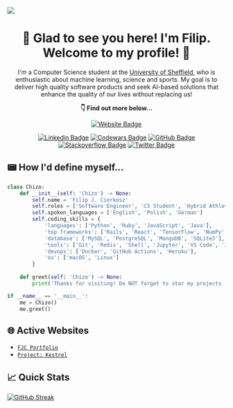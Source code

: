 ![](https://visitcount.itsvg.in/api?id=chizo4&label=Profile%20Views&color=12&icon=1&pretty=true)

<h1 align="center">
  🫡 Glad to see you here! I'm Filip. Welcome to my profile! 🤝
</h1>

<p align="center">
  I'm a Computer Science student at the <a href="https://www.sheffield.ac.uk/">University of Sheffield</a>, who is enthusiastic about machine learning, science and sports. My goal is to deliver high quality software products and seek AI-based solutions that enhance the quality of our lives without replacing us!
</p>

<p align="center">
   <b>👇 Find out more below...</b>
</p>

<div align="center">
  
  [![Website Badge](https://img.shields.io/badge/Visit_My_Website-3108d4?style=for-the-badge&logo=starship&logoColor=white)](https://filipcierkosz.com)
  
</div>

<div align="center">

  [![Linkedin Badge](https://img.shields.io/badge/Linkedin-0077B5?style=for-the-badge&logo=linkedin&logoColor=white)](https://www.linkedin.com/in/filip-cierkosz/)
  [![Codewars Badge](https://img.shields.io/badge/Codewars-FF0000?style=for-the-badge&logo=codewars&logoColor=white)](https://www.codewars.com/users/chizo4)
  [![GitHub Badge](https://img.shields.io/badge/GitHub-12100E?style=for-the-badge&logo=github&logoColor=white)](https://github.com/chizo4)
  [![Stackoverflow Badge](https://img.shields.io/badge/stackoverflow-FF4500?style=for-the-badge&logo=stackoverflow&logoColor=white)](https://stackoverflow.com/users/16192228/chizo4)
  [![Twitter Badge](https://img.shields.io/badge/Twitter-00ACEE?style=for-the-badge&logo=twitter&logoColor=white)](https://twitter.com/cierkoszfilip)

</div>

## 📟 How I'd define myself...

```python
class Chizo:
    def __init__(self: 'Chizo') -> None:
        self.name = 'Filip J. Cierkosz'
        self.roles = ['Software Engineer', 'CS Student', 'Hybrid Athlete']
        self.spoken_languages = ['English', 'Polish', 'German']
        self.coding_skills = {
            'languages': ['Python', 'Ruby', 'JavaScript', 'Java'],
            'top frameworks': ['Rails', 'React', 'TensorFlow', 'NumPy', 'OpenCV'],
            'database': ['MySQL', 'PostgreSQL', 'MongoDB', 'SQLite3'],
            'tools': ['Git', 'Redis', 'Shell', 'Jupyter', 'VS Code', 'Jira'],
            'devops': ['Docker', 'GitHub Actions', 'Heroku'],
            'os': ['macOS', 'Linux']
        }
        
    def greet(self: 'Chizo') -> None:
        print('Thanks for visiting! Do NOT forget to star my projects ;)')

if __name__ == '__main__':
    me = Chizo()
    me.greet()
```

## 🌐 Active Websites
- [```FJC Portfolio```](https://filipcierkosz.com/)
- [```Project: Kestrel```](https://project-kestrel.co.uk/)

## 📈 Quick Stats

[![GitHub Streak](https://streak-stats.demolab.com?user=chizo4&theme=tokyonight-duo&date_format=j%20M%5B%20Y%5D&card_width=500)](https://git.io/streak-stats)
